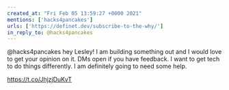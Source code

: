```yaml
---
created_at: "Fri Feb 05 13:59:27 +0000 2021"
mentions: ['hacks4pancakes']
urls: ['https://definet.dev/subscribe-to-the-why/']
in_reply_to: @hacks4pancakes
---
```


@hacks4pancakes hey Lesley! I am building something out and I would love to get your opinion on it. DMs open if you have feedback. I want to get tech to do things differently. I am definitely going to need some help. 

https://t.co/JhjzjDuKvT